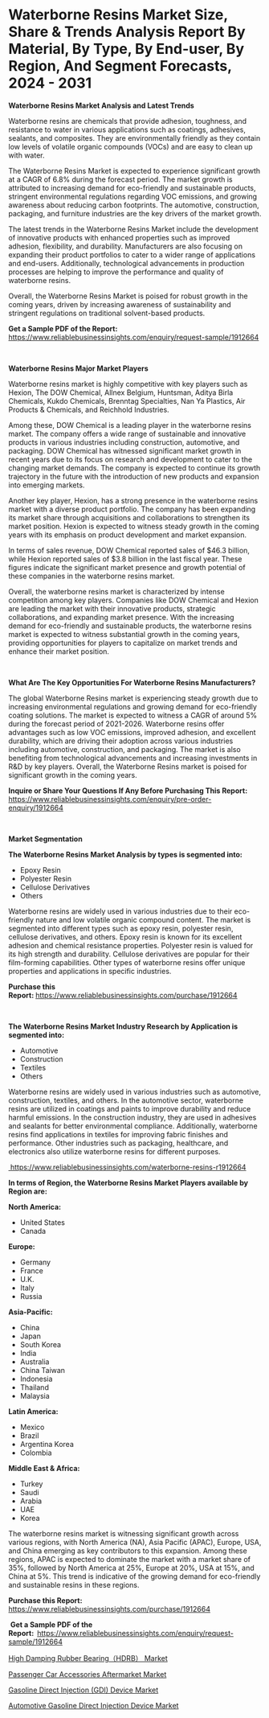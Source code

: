 <p><h1>Waterborne Resins Market Size, Share & Trends Analysis Report By Material, By Type, By End-user, By Region, And Segment Forecasts, 2024 - 2031</h1></p><p><strong>Waterborne Resins Market Analysis and Latest Trends</strong></p>
<p><p>Waterborne resins are chemicals that provide adhesion, toughness, and resistance to water in various applications such as coatings, adhesives, sealants, and composites. They are environmentally friendly as they contain low levels of volatile organic compounds (VOCs) and are easy to clean up with water.</p><p>The Waterborne Resins Market is expected to experience significant growth at a CAGR of 6.8% during the forecast period. The market growth is attributed to increasing demand for eco-friendly and sustainable products, stringent environmental regulations regarding VOC emissions, and growing awareness about reducing carbon footprints. The automotive, construction, packaging, and furniture industries are the key drivers of the market growth.</p><p>The latest trends in the Waterborne Resins Market include the development of innovative products with enhanced properties such as improved adhesion, flexibility, and durability. Manufacturers are also focusing on expanding their product portfolios to cater to a wider range of applications and end-users. Additionally, technological advancements in production processes are helping to improve the performance and quality of waterborne resins.</p><p>Overall, the Waterborne Resins Market is poised for robust growth in the coming years, driven by increasing awareness of sustainability and stringent regulations on traditional solvent-based products.</p></p>
<p><strong>Get a Sample PDF of the Report:&nbsp;</strong> <a href="https://www.reliablebusinessinsights.com/enquiry/request-sample/1912664">https://www.reliablebusinessinsights.com/enquiry/request-sample/1912664</a></p>
<p>&nbsp;</p>
<p><strong>Waterborne Resins Major Market Players</strong></p>
<p><p>Waterborne resins market is highly competitive with key players such as Hexion, The DOW Chemical, Allnex Belgium, Huntsman, Aditya Birla Chemicals, Kukdo Chemicals, Brenntag Specialties, Nan Ya Plastics, Air Products & Chemicals, and Reichhold Industries.</p><p>Among these, DOW Chemical is a leading player in the waterborne resins market. The company offers a wide range of sustainable and innovative products in various industries including construction, automotive, and packaging. DOW Chemical has witnessed significant market growth in recent years due to its focus on research and development to cater to the changing market demands. The company is expected to continue its growth trajectory in the future with the introduction of new products and expansion into emerging markets.</p><p>Another key player, Hexion, has a strong presence in the waterborne resins market with a diverse product portfolio. The company has been expanding its market share through acquisitions and collaborations to strengthen its market position. Hexion is expected to witness steady growth in the coming years with its emphasis on product development and market expansion.</p><p>In terms of sales revenue, DOW Chemical reported sales of $46.3 billion, while Hexion reported sales of $3.8 billion in the last fiscal year. These figures indicate the significant market presence and growth potential of these companies in the waterborne resins market.</p><p>Overall, the waterborne resins market is characterized by intense competition among key players. Companies like DOW Chemical and Hexion are leading the market with their innovative products, strategic collaborations, and expanding market presence. With the increasing demand for eco-friendly and sustainable products, the waterborne resins market is expected to witness substantial growth in the coming years, providing opportunities for players to capitalize on market trends and enhance their market position.</p></p>
<p>&nbsp;</p>
<p><strong>What Are The Key Opportunities For Waterborne Resins Manufacturers?</strong></p>
<p><p>The global Waterborne Resins market is experiencing steady growth due to increasing environmental regulations and growing demand for eco-friendly coating solutions. The market is expected to witness a CAGR of around 5% during the forecast period of 2021-2026. Waterborne resins offer advantages such as low VOC emissions, improved adhesion, and excellent durability, which are driving their adoption across various industries including automotive, construction, and packaging. The market is also benefiting from technological advancements and increasing investments in R&D by key players. Overall, the Waterborne Resins market is poised for significant growth in the coming years.</p></p>
<p><strong>Inquire or Share Your Questions If Any Before Purchasing This Report:</strong> <a href="https://www.reliablebusinessinsights.com/enquiry/pre-order-enquiry/1912664">https://www.reliablebusinessinsights.com/enquiry/pre-order-enquiry/1912664</a></p>
<p>&nbsp;</p>
<p><strong>Market Segmentation</strong></p>
<p><strong>The Waterborne Resins Market Analysis by types is segmented into:</strong></p>
<p><ul><li>Epoxy Resin</li><li>Polyester Resin</li><li>Cellulose Derivatives</li><li>Others</li></ul></p>
<p><p>Waterborne resins are widely used in various industries due to their eco-friendly nature and low volatile organic compound content. The market is segmented into different types such as epoxy resin, polyester resin, cellulose derivatives, and others. Epoxy resin is known for its excellent adhesion and chemical resistance properties. Polyester resin is valued for its high strength and durability. Cellulose derivatives are popular for their film-forming capabilities. Other types of waterborne resins offer unique properties and applications in specific industries.</p></p>
<p><strong>Purchase this Report:&nbsp;</strong><a href="https://www.reliablebusinessinsights.com/purchase/1912664">https://www.reliablebusinessinsights.com/purchase/1912664</a></p>
<p>&nbsp;</p>
<p><strong>The Waterborne Resins Market Industry Research by Application is segmented into:</strong></p>
<p><ul><li>Automotive</li><li>Construction</li><li>Textiles</li><li>Others</li></ul></p>
<p><p>Waterborne resins are widely used in various industries such as automotive, construction, textiles, and others. In the automotive sector, waterborne resins are utilized in coatings and paints to improve durability and reduce harmful emissions. In the construction industry, they are used in adhesives and sealants for better environmental compliance. Additionally, waterborne resins find applications in textiles for improving fabric finishes and performance. Other industries such as packaging, healthcare, and electronics also utilize waterborne resins for different purposes.</p></p>
<p><a href="https://www.reliablebusinessinsights.com/waterborne-resins-r1912664">&nbsp;https://www.reliablebusinessinsights.com/waterborne-resins-r1912664</a></p>
<p><strong>In terms of Region, the Waterborne Resins Market Players available by Region are:</strong></p>
<p>
    <p> <strong> North America: </strong>
        <ul>
            <li>United States</li>
            <li>Canada</li>
        </ul>
        </p> 
    <p> <strong> Europe: </strong>
        <ul>
            <li>Germany</li>
            <li>France</li>
            <li>U.K.</li>
            <li>Italy</li>
            <li>Russia</li>
        </ul>
        </p> 
    <p> <strong> Asia-Pacific: </strong>
        <ul>
            <li>China</li>
            <li>Japan</li>
            <li>South Korea</li>
            <li>India</li>
            <li>Australia</li>
            <li>China Taiwan</li>
            <li>Indonesia</li>
            <li>Thailand</li>
            <li>Malaysia</li>
        </ul>
        </p> 
    <p> <strong> Latin America: </strong>
        <ul>
            <li>Mexico</li>
            <li>Brazil</li>
            <li>Argentina Korea</li>
            <li>Colombia</li>
        </ul>
        </p> 
    <p> <strong> Middle East & Africa: </strong>
        <ul>
            <li>Turkey</li>
            <li>Saudi</li>
            <li>Arabia</li>
            <li>UAE</li>
            <li>Korea</li>
        </ul>
    </p>
    </p>
<p><p>The waterborne resins market is witnessing significant growth across various regions, with North America (NA), Asia Pacific (APAC), Europe, USA, and China emerging as key contributors to this expansion. Among these regions, APAC is expected to dominate the market with a market share of 35%, followed by North America at 25%, Europe at 20%, USA at 15%, and China at 5%. This trend is indicative of the growing demand for eco-friendly and sustainable resins in these regions.</p></p>
<p><strong>Purchase this Report: </strong><a href="https://www.reliablebusinessinsights.com/purchase/1912664">https://www.reliablebusinessinsights.com/purchase/1912664</a></p>
<p>&nbsp;<strong>Get a Sample PDF of the Report:&nbsp;&nbsp;</strong><a href="https://www.reliablebusinessinsights.com/enquiry/request-sample/1912664">https://www.reliablebusinessinsights.com/enquiry/request-sample/1912664</a></p>
<p><strong></strong></p>
<p><p><a href="https://github.com/Angelnienowdseej3e45z3p8c/Market-Research-Report-List-3/blob/main/high-damping-rubber-bearinghdrb-market.md">High Damping Rubber Bearing（HDRB） Market</a></p><p><a href="https://github.com/angeliabkratze/Market-Research-Report-List-2/blob/main/passenger-car-accessories-aftermarket-market.md">Passenger Car Accessories Aftermarket Market</a></p><p><a href="https://medium.com/@madw10245644/global-gasoline-direct-injection-gdi-device-market-focus-on-product-type-fuel-injectors-fuel-ef270c3f2a14">Gasoline Direct Injection (GDI) Device Market</a></p><p><a href="https://medium.com/@jewelmohr25/global-automotive-gasoline-direct-injection-device-market-focus-on-product-type-3daa248ae20f">Automotive Gasoline Direct Injection Device Market</a></p></p>
